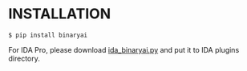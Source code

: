 # INSTALLATION

```shell
$ pip install binaryai
```

For IDA Pro, please download [ida_binaryai.py](https://github.com/binaryai/sdk/releases/latest/download/ida_binaryai.py) and put it to IDA plugins directory.
